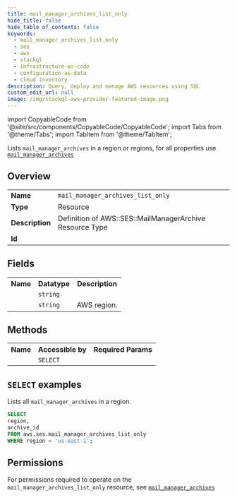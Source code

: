 ```yaml
---
title: mail_manager_archives_list_only
hide_title: false
hide_table_of_contents: false
keywords:
  - mail_manager_archives_list_only
  - ses
  - aws
  - stackql
  - infrastructure-as-code
  - configuration-as-data
  - cloud inventory
description: Query, deploy and manage AWS resources using SQL
custom_edit_url: null
image: /img/stackql-aws-provider-featured-image.png
---
```


import CopyableCode from '@site/src/components/CopyableCode/CopyableCode';
import Tabs from '@theme/Tabs';
import TabItem from '@theme/TabItem';

Lists <code>mail_manager_archives</code> in a region or regions, for all properties use <a href="/services/serviceName/mail_manager_archives/"><code>mail_manager_archives</code></a>

## Overview
<table>
<tbody>
<tr><td><b>Name</b></td><td><code>mail_manager_archives_list_only</code></td></tr>
<tr><td><b>Type</b></td><td>Resource</td></tr>
<tr><td><b>Description</b></td><td>Definition of AWS::SES::MailManagerArchive Resource Type</td></tr>
<tr><td><b>Id</b></td><td><CopyableCode code="aws.ses.mail_manager_archives_list_only" /></td></tr>
</tbody>
</table>

## Fields
<table>
<tbody>
<tr><th>Name</th><th>Datatype</th><th>Description</th></tr><tr><td><CopyableCode code="archive_id" /></td><td><code>string</code></td><td></td></tr>
<tr><td><CopyableCode code="region" /></td><td><code>string</code></td><td>AWS region.</td></tr>
</tbody>
</table>

## Methods

<table>
<tbody>
  <tr>
    <th>Name</th>
    <th>Accessible by</th>
    <th>Required Params</th>
  </tr>
  <tr>
    <td><CopyableCode code="list_resources" /></td>
    <td><code>SELECT</code></td>
    <td><CopyableCode code="region" /></td>
  </tr>
</tbody>
</table>

## `SELECT` examples
Lists all <code>mail_manager_archives</code> in a region.
```sql
SELECT
region,
archive_id
FROM aws.ses.mail_manager_archives_list_only
WHERE region = 'us-east-1';
```


## Permissions

For permissions required to operate on the <code>mail_manager_archives_list_only</code> resource, see <a href="/services/ses/mail_manager_archives/#permissions"><code>mail_manager_archives</code></a>

